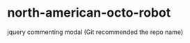 north-american-octo-robot
=========================

jquery commenting modal (Git recommended the repo name)

